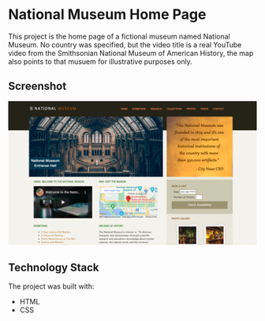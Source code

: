 # National Museum Home Page

This project is the home page of a fictional museum named National Museum. No country was specified, but the video title is a real YouTube video from the Smithsonian National Museum of American History, the map also points to that musuem for illustrative purposes only. 
## Screenshot 

![Screenshot](Screenshot.png)

## Technology Stack

The project was built with:

+ HTML
+ CSS
